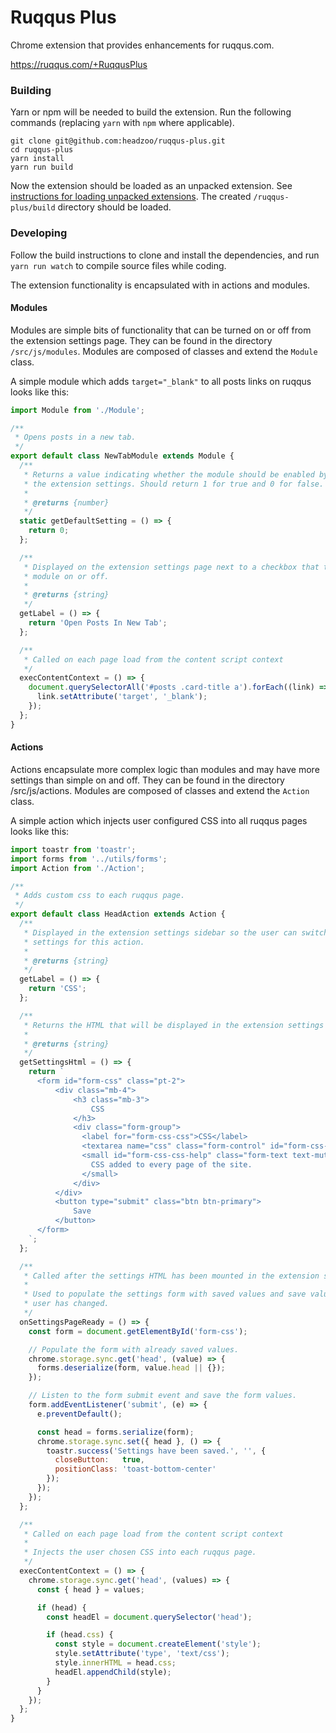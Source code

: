 Ruqqus Plus
===========
Chrome extension that provides enhancements for ruqqus.com.

https://ruqqus.com/+RuqqusPlus

### Building
Yarn or npm will be needed to build the extension. Run the following commands (replacing `yarn` with `npm` where applicable).

```
git clone git@github.com:headzoo/ruqqus-plus.git
cd ruqqus-plus
yarn install
yarn run build
```

Now the extension should be loaded as an unpacked extension. See [instructions for loading unpacked extensions](https://webkul.com/blog/how-to-install-the-unpacked-extension-in-chrome/). The created `/ruqqus-plus/build` directory should be loaded.

### Developing
Follow the build instructions to clone and install the dependencies, and run `yarn run watch` to compile source files while coding.

The extension functionality is encapsulated with in actions and modules.

#### Modules
Modules are simple bits of functionality that can be turned on or off from the extension settings page. They can be found in the directory `/src/js/modules`. Modules are composed of classes and extend the `Module` class.

A simple module which adds `target="_blank"` to all posts links on ruqqus looks like this:

```js
import Module from './Module';

/**
 * Opens posts in a new tab.
 */
export default class NewTabModule extends Module {
  /**
   * Returns a value indicating whether the module should be enabled by default in
   * the extension settings. Should return 1 for true and 0 for false.
   *
   * @returns {number}
   */
  static getDefaultSetting = () => {
    return 0;
  };

  /**
   * Displayed on the extension settings page next to a checkbox that turns the
   * module on or off.
   *
   * @returns {string}
   */
  getLabel = () => {
    return 'Open Posts In New Tab';
  };

  /**
   * Called on each page load from the content script context
   */
  execContentContext = () => {
    document.querySelectorAll('#posts .card-title a').forEach((link) => {
      link.setAttribute('target', '_blank');
    });
  };
}
```

#### Actions
Actions encapsulate more complex logic than modules and may have more settings than simple on and off. They can be found in the directory /src/js/actions. Modules are composed of classes and extend the `Action` class.

A simple action which injects user configured CSS into all ruqqus pages looks like this:

```js
import toastr from 'toastr';
import forms from '../utils/forms';
import Action from './Action';

/**
 * Adds custom css to each ruqqus page.
 */
export default class HeadAction extends Action {
  /**
   * Displayed in the extension settings sidebar so the user can switch to the
   * settings for this action.
   *
   * @returns {string}
   */
  getLabel = () => {
    return 'CSS';
  };

  /**
   * Returns the HTML that will be displayed in the extension settings
   *
   * @returns {string}
   */
  getSettingsHtml = () => {
    return `
      <form id="form-css" class="pt-2">
          <div class="mb-4">
              <h3 class="mb-3">
                  CSS
              </h3>
              <div class="form-group">
                <label for="form-css-css">CSS</label>
                <textarea name="css" class="form-control" id="form-css-css" rows="6"></textarea>
                <small id="form-css-css-help" class="form-text text-muted">
                  CSS added to every page of the site.
                </small>
              </div>
          </div>
          <button type="submit" class="btn btn-primary">
              Save
          </button>
      </form>
    `;
  };

  /**
   * Called after the settings HTML has been mounted in the extension settings
   *
   * Used to populate the settings form with saved values and save values the
   * user has changed.
   */
  onSettingsPageReady = () => {
    const form = document.getElementById('form-css');

    // Populate the form with already saved values.
    chrome.storage.sync.get('head', (value) => {
      forms.deserialize(form, value.head || {});
    });

    // Listen to the form submit event and save the form values.
    form.addEventListener('submit', (e) => {
      e.preventDefault();

      const head = forms.serialize(form);
      chrome.storage.sync.set({ head }, () => {
        toastr.success('Settings have been saved.', '', {
          closeButton:   true,
          positionClass: 'toast-bottom-center'
        });
      });
    });
  };

  /**
   * Called on each page load from the content script context
   *
   * Injects the user chosen CSS into each ruqqus page.
   */
  execContentContext = () => {
    chrome.storage.sync.get('head', (values) => {
      const { head } = values;

      if (head) {
        const headEl = document.querySelector('head');

        if (head.css) {
          const style = document.createElement('style');
          style.setAttribute('type', 'text/css');
          style.innerHTML = head.css;
          headEl.appendChild(style);
        }
      }
    });
  };
}
```
